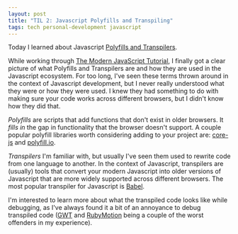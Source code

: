 ```yaml
---
layout: post
title: "TIL 2: Javascript Polyfills and Transpiling"
tags: tech personal-development javascript
---
```


Today I learned about Javascript [Polyfills and Transpilers](https://javascript.info/polyfills).

While working through [The Modern JavaScript Tutorial](https://javascript.info/), I finally got a clear picture of what Polyfills and Transpilers are and how they are used in the Javascript ecosystem.
For too long, I've seen these terms thrown around in the context of Javascript development, but I never really understood what they were or how they were used. I knew they had something to do with
making sure your code works across different browsers, but I didn't know how they did that. 

*Polyfills* are scripts that add functions that don't exist in older browsers. It *fills in* the gap in functionality that the browser doesn't support. A couple popular
polyfill libraries worth considering adding to your project are: [core-js](https://github.com/zloirock/core-js) and [polyfill.io](https://polyfill.io/).

*Transpilers* I'm familiar with, but usually I've seen them used to rewrite code from one language to another. 
In the context of Javascript, transpilers are (usually) tools that convert your modern Javascript into older versions of Javascript that are more widely
supported across different browsers. The most popular transpiler for Javascript is [Babel](https://babeljs.io/).

I'm interested to learn more about what the transpiled code looks like while debugging, as I've always found it a bit
of an annoyance to debug transpiled code ([GWT](https://www.gwtproject.org/) and [RubyMotion](http://www.rubymotion.com/) being a couple of the worst offenders in my experience).